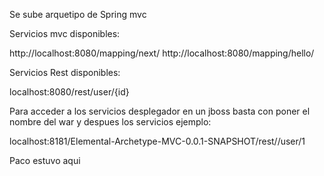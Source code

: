 Se sube arquetipo de Spring mvc 

Servicios mvc disponibles:

http://localhost:8080/mapping/next/
http://localhost:8080/mapping/hello/


Servicios Rest disponibles:

localhost:8080/rest/user/{id}

Para acceder a los servicios desplegador en un jboss basta con poner el nombre del war y despues los servicios ejemplo:

localhost:8181/Elemental-Archetype-MVC-0.0.1-SNAPSHOT/rest//user/1

Paco estuvo aqui